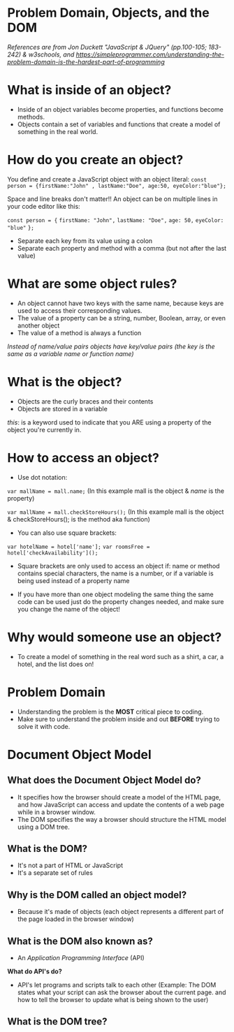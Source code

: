 # Problem Domain, Objects, and the DOM

*References are from Jon Duckett "JavaScript & JQuery" (pp.100-105; 183-242) & w3schools, and https://simpleprogrammer.com/understanding-the-problem-domain-is-the-hardest-part-of-programming*

# What is inside of an object?

- Inside of an object variables become properties, and functions become methods.
- Objects contain a set of variables and functions that create a model of something in the real world.




# How do you create an object?

You define and create a JavaScript object with an object literal:
`const person = {firstName:"John" , lastName:"Doe", age:50, eyeColor:"blue"};`

Space and line breaks don't matter!! An object can be on multiple lines in your code editor like this:

`const person = {`
    `firstName: "John",`
    `lastName: "Doe",`
    `age: 50,`
    `eyeColor: "blue"`
`};`

- Separate each key from its value using a colon
- Separate each property and method with a comma (but not after the last value)


# What are some object rules?

- An object cannot have two keys with the same name, because keys are used to access their corresponding values.
- The value of a property can be a string, number, Boolean, array, or even another object
- The value of a method is always a function

*Instead of name/value pairs objects have key/value pairs (the key is the same as a variable name or function name)*

# What is the object?

- Objects are the curly braces and their contents
- Objects are stored in a variable

*this*: is a keyword used to indicate that you ARE using a property of the object you're currently in. 

# How to access an object?

- Use dot notation:

`var mallName = mall.name;` (In this example mall is the object & *name* is the property)

`var mallName = mall.checkStoreHours();` (In this example mall is the object & checkStoreHours(); is the method aka function)


- You can also use square brackets:

`var hotelName = hotel['name'];`
`var roomsFree = hotel['checkAvailability']();`

- Square brackets are only used to access an object if: name or method contains special characters, the name is a number, or if a variable is being used instead of a property name

- If you have more than one object modeling the same thing the same code can be used just do the property changes needed, and make sure you change the name of the object!

# Why would someone use an object?

- To create a model of something in the real word such as a shirt, a car, a hotel, and the list does on!

# Problem Domain

- Understanding the problem is the **MOST** critical piece to coding. 
- Make sure to understand the problem inside and out **BEFORE** trying to solve it with code. 

# Document Object Model

## What does the Document Object Model do?

- It specifies how the browser should create a model of the HTML page, and how JavaScript can access and update the contents of a web page while in a browser window.
- The DOM specifies the way a browser should structure the HTML model using a DOM tree.


## What is the DOM?

- It's not a part of HTML or JavaScript
- It's a separate set of rules

## Why is the DOM called an object model?

- Because it's made of objects (each object represents a different part of the page loaded in the browser window)

## What is the DOM also known as?

- An *Application Programming Interface* (API)

**What do API's do?**

- API's let programs and scripts talk to each other
(Example: The DOM states what your script can ask the browser about the current page. and how to tell the browser to update what is being shown to the user)

## What is the DOM tree?






